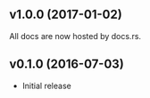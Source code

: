 <a name="v1.0.0"></a>
## v1.0.0 (2017-01-02)

All docs are now hosted by docs.rs.


<a name=""></a>
## v0.1.0 (2016-07-03)

* Initial release





